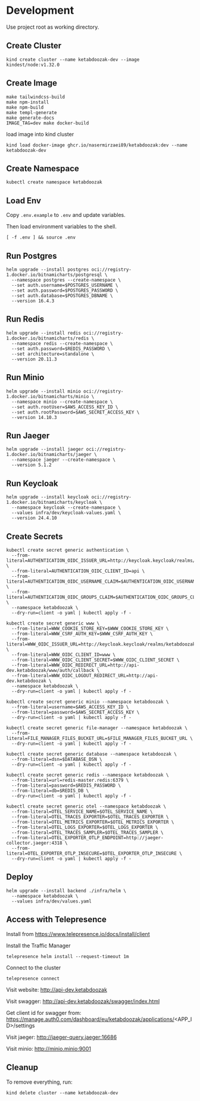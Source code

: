 # Development

Use project root as working directory.

## Create Cluster

```shell
kind create cluster --name ketabdoozak-dev --image kindest/node:v1.32.0
```

## Create Image

```shell
make tailwindcss-build
make npm-install
make npm-build
make templ-generate
make generate-docs
IMAGE_TAG=dev make docker-build
```

load image into kind cluster

```shell
kind load docker-image ghcr.io/nasermirzaei89/ketabdoozak:dev --name ketabdoozak-dev
```

## Create Namespace

```shell
kubectl create namespace ketabdoozak
```

## Load Env

Copy `.env.example` to `.env` and update variables.

Then load environment variables to the shell.

```shell
[ -f .env ] && source .env
```

## Run Postgres

```shell
helm upgrade --install postgres oci://registry-1.docker.io/bitnamicharts/postgresql \
  --namespace postgres --create-namespace \
  --set auth.username=$POSTGRES_USERNAME \
  --set auth.password=$POSTGRES_PASSWORD \
  --set auth.database=$POSTGRES_DBNAME \
  --version 16.4.3
```

## Run Redis

```shell
helm upgrade --install redis oci://registry-1.docker.io/bitnamicharts/redis \
  --namespace redis --create-namespace \
  --set auth.password=$REDIS_PASSWORD \
  --set architecture=standalone \
  --version 20.11.3
```

## Run Minio

```shell
helm upgrade --install minio oci://registry-1.docker.io/bitnamicharts/minio \
  --namespace minio --create-namespace \
  --set auth.rootUser=$AWS_ACCESS_KEY_ID \
  --set auth.rootPassword=$AWS_SECRET_ACCESS_KEY \
  --version 14.10.3
```

## Run Jaeger

```shell
helm upgrade --install jaeger oci://registry-1.docker.io/bitnamicharts/jaeger \
  --namespace jaeger --create-namespace \
  --version 5.1.2
```

## Run Keycloak

```shell
helm upgrade --install keycloak oci://registry-1.docker.io/bitnamicharts/keycloak \
  --namespace keycloak --create-namespace \
  --values infra/dev/keycloak-values.yaml \
  --version 24.4.10
```

## Create Secrets

```shell
kubectl create secret generic authentication \
  --from-literal=AUTHENTICATION_OIDC_ISSUER_URL=http://keycloak.keycloak/realms/ketabdoozak \
  --from-literal=AUTHENTICATION_OIDC_CLIENT_ID=api \
  --from-literal=AUTHENTICATION_OIDC_USERNAME_CLAIM=$AUTHENTICATION_OIDC_USERNAME_CLAIM \
  --from-literal=AUTHENTICATION_OIDC_GROUPS_CLAIM=$AUTHENTICATION_OIDC_GROUPS_CLAIM \
  --namespace ketabdoozak \
  --dry-run=client -o yaml | kubectl apply -f -
```

```shell
kubectl create secret generic www \
  --from-literal=WWW_COOKIE_STORE_KEY=$WWW_COOKIE_STORE_KEY \
  --from-literal=WWW_CSRF_AUTH_KEY=$WWW_CSRF_AUTH_KEY \
  --from-literal=WWW_OIDC_ISSUER_URL=http://keycloak.keycloak/realms/ketabdoozak \
  --from-literal=WWW_OIDC_CLIENT_ID=www \
  --from-literal=WWW_OIDC_CLIENT_SECRET=$WWW_OIDC_CLIENT_SECRET \
  --from-literal=WWW_OIDC_REDIRECT_URL=http://api-dev.ketabdoozak/www/auth/callback \
  --from-literal=WWW_OIDC_LOGOUT_REDIRECT_URL=http://api-dev.ketabdoozak \
  --namespace ketabdoozak \
  --dry-run=client -o yaml | kubectl apply -f -
```

```shell
kubectl create secret generic minio --namespace ketabdoozak \
  --from-literal=username=$AWS_ACCESS_KEY_ID \
  --from-literal=password=$AWS_SECRET_ACCESS_KEY \
  --dry-run=client -o yaml | kubectl apply -f -
```

```shell
kubectl create secret generic file-manager --namespace ketabdoozak \
  --from-literal=FILE_MANAGER_FILES_BUCKET_URL=$FILE_MANAGER_FILES_BUCKET_URL \
  --dry-run=client -o yaml | kubectl apply -f -
```

```shell
kubectl create secret generic database --namespace ketabdoozak \
  --from-literal=dsn=$DATABASE_DSN \
  --dry-run=client -o yaml | kubectl apply -f -
```

```shell
kubectl create secret generic redis --namespace ketabdoozak \
  --from-literal=url=redis-master.redis:6379 \
  --from-literal=password=$REDIS_PASSWORD \
  --from-literal=db=$REDIS_DB \
  --dry-run=client -o yaml | kubectl apply -f -
```

```shell
kubectl create secret generic otel --namespace ketabdoozak \
  --from-literal=OTEL_SERVICE_NAME=$OTEL_SERVICE_NAME \
  --from-literal=OTEL_TRACES_EXPORTER=$OTEL_TRACES_EXPORTER \
  --from-literal=OTEL_METRICS_EXPORTER=$OTEL_METRICS_EXPORTER \
  --from-literal=OTEL_LOGS_EXPORTER=$OTEL_LOGS_EXPORTER \
  --from-literal=OTEL_TRACES_SAMPLER=$OTEL_TRACES_SAMPLER \
  --from-literal=OTEL_EXPORTER_OTLP_ENDPOINT=http://jaeger-collector.jaeger:4318 \
  --from-literal=OTEL_EXPORTER_OTLP_INSECURE=$OTEL_EXPORTER_OTLP_INSECURE \
  --dry-run=client -o yaml | kubectl apply -f -
```

## Deploy

```shell
helm upgrade --install backend ./infra/helm \
  --namespace ketabdoozak \
  --values infra/dev/values.yaml
```

## Access with Telepresence

Install from https://www.telepresence.io/docs/install/client

Install the Traffic Manager

```shell
telepresence helm install --request-timeout 1m
```

Connect to the cluster

```shell
telepresence connect
```

Visit website: http://api-dev.ketabdoozak

Visit swagger: http://api-dev.ketabdoozak/swagger/index.html

Get client id for swagger from: https://manage.auth0.com/dashboard/eu/ketabdoozak/applications/<APP_ID>/settings

Visit jaeger: http://jaeger-query.jaeger:16686

Visit minio: http://minio.minio:9001

## Cleanup

To remove everything, run:

```shell
kind delete cluster --name ketabdoozak-dev
```
